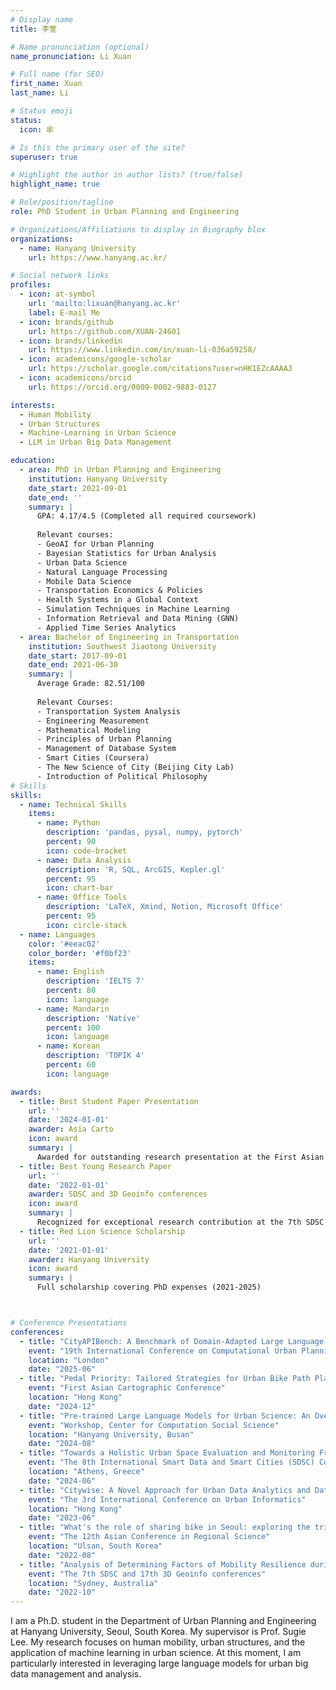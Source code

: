 ```yaml
---
# Display name
title: 李萱

# Name pronunciation (optional)
name_pronunciation: Li Xuan 

# Full name (for SEO)
first_name: Xuan
last_name: Li

# Status emoji
status:
  icon: 🕸️

# Is this the primary user of the site?
superuser: true

# Highlight the author in author lists? (true/false)
highlight_name: true

# Role/position/tagline
role: PhD Student in Urban Planning and Engineering

# Organizations/Affiliations to display in Biography blox
organizations:
  - name: Hanyang University
    url: https://www.hanyang.ac.kr/

# Social network links
profiles:
  - icon: at-symbol
    url: 'mailto:lixuan@hanyang.ac.kr'
    label: E-mail Me
  - icon: brands/github
    url: https://github.com/XUAN-24601
  - icon: brands/linkedin
    url: https://www.linkedin.com/in/xuan-li-036a59258/
  - icon: academicons/google-scholar
    url: https://scholar.google.com/citations?user=nHK1EZcAAAAJ
  - icon: academicons/orcid
    url: https://orcid.org/0009-0002-9883-0127

interests:
  - Human Mobility
  - Urban Structures
  - Machine-Learning in Urban Science
  - LLM in Urban Big Data Management

education:
  - area: PhD in Urban Planning and Engineering
    institution: Hanyang University
    date_start: 2021-09-01
    date_end: ''
    summary: |
      GPA: 4.17/4.5 (Completed all required coursework)
      
      Relevant courses:
      - GeoAI for Urban Planning
      - Bayesian Statistics for Urban Analysis
      - Urban Data Science
      - Natural Language Processing
      - Mobile Data Science
      - Transportation Economics & Policies
      - Health Systems in a Global Context
      - Simulation Techniques in Machine Learning
      - Information Retrieval and Data Mining (GNN)
      - Applied Time Series Analytics
  - area: Bachelor of Engineering in Transportation
    institution: Southwest Jiaotong University
    date_start: 2017-09-01
    date_end: 2021-06-30
    summary: |
      Average Grade: 82.51/100
      
      Relevant Courses:
      - Transportation System Analysis
      - Engineering Measurement
      - Mathematical Modeling
      - Principles of Urban Planning
      - Management of Database System
      - Smart Cities (Coursera)
      - The New Science of City (Beijing City Lab)
      - Introduction of Political Philosophy 
# Skills
skills:
  - name: Technical Skills
    items:
      - name: Python
        description: 'pandas, pysal, numpy, pytorch'
        percent: 90
        icon: code-bracket
      - name: Data Analysis
        description: 'R, SQL, ArcGIS, Kepler.gl'
        percent: 95
        icon: chart-bar
      - name: Office Tools
        description: 'LaTeX, Xmind, Notion, Microsoft Office'
        percent: 95
        icon: circle-stack
  - name: Languages
    color: '#eeac02'
    color_border: '#f0bf23'
    items:
      - name: English
        description: 'IELTS 7'
        percent: 80
        icon: language
      - name: Mandarin
        description: 'Native'
        percent: 100
        icon: language
      - name: Korean
        description: 'TOPIK 4'
        percent: 60
        icon: language

awards:
  - title: Best Student Paper Presentation
    url: ''
    date: '2024-01-01'
    awarder: Asia Carto
    icon: award
    summary: |
      Awarded for outstanding research presentation at the First Asian Cartographic Conference
  - title: Best Young Research Paper
    url: ''
    date: '2022-01-01'
    awarder: SDSC and 3D Geoinfo conferences
    icon: award
    summary: |
      Recognized for exceptional research contribution at the 7th SDSC and 17th 3D Geoinfo conferences
  - title: Red Lion Science Scholarship
    url: ''
    date: '2021-01-01'
    awarder: Hanyang University
    icon: award
    summary: |
      Full scholarship covering PhD expenses (2021-2025)



# Conference Presentations
conferences:
  - title: "CityAPIBench: A Benchmark of Domain-Adapted Large Language Models for Urban Big Data Query"
    event: "19th International Conference on Computational Urban Planning and Urban Management"
    location: "London"
    date: "2025-06"
  - title: "Pedal Priority: Tailored Strategies for Urban Bike Path Planning"
    event: "First Asian Cartographic Conference"
    location: "Hong Kong"
    date: "2024-12"
  - title: "Pre-trained Large Language Models for Urban Science: An Overview of State-of-the-Art work, Challenges, and Potential"
    event: "Workshop, Center for Computation Social Science"
    location: "Hanyang University, Busan"
    date: "2024-08"
  - title: "Towards a Holistic Urban Space Evaluation and Monitoring Framework"
    event: "The 8th International Smart Data and Smart Cities (SDSC) Conference"
    location: "Athens, Greece"
    date: "2024-06"
  - title: "Citywise: A Novel Approach for Urban Data Analytics and Data Panel using Large Language Models"
    event: "The 3rd International Conference on Urban Informatics"
    location: "Hong Kong"
    date: "2023-06"
  - title: "What's the role of sharing bike in Seoul: exploring the trip purpose and interaction between sharing bike and public transit"
    event: "The 12th Asian Conference in Regional Science"
    location: "Ulsan, South Korea"
    date: "2022-08"
  - title: "Analysis of Determining Factors of Mobility Resilience during the COVID-19 Pandemic Using the Smart Card Big Data in Seoul, Korea ——Focus on Commute Behavior"
    event: "The 7th SDSC and 17th 3D Geoinfo conferences"
    location: "Sydney, Australia"
    date: "2022-10"
---
```


I am a Ph.D. student in the Department of Urban Planning and Engineering at Hanyang University, Seoul, South Korea. My supervisor is Prof. Sugie Lee. My research focuses on human mobility, urban structures, and the application of machine learning in urban science. At this moment, I am particularly interested in leveraging large language models for urban big data management and analysis.
